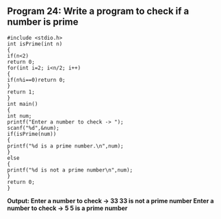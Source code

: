 ## Program 24: Write a program to check if a number is prime
```
#include <stdio.h>
int isPrime(int n)
{
if(n<2)
return 0;
for(int i=2; i<n/2; i++)
{
if(n%i==0)return 0;
}
return 1;
}
int main()
{
int num;
printf("Enter a number to check -> ");
scanf("%d",&num);
if(isPrime(num))
{
printf("%d is a prime number.\n",num);
}
else 
{
printf("%d is not a prime number\n",num);
}
return 0;
}
```
**Output:
Enter a number to check -> 33
33 is not a prime number
Enter a number to check -> 5
5 is a prime number**
